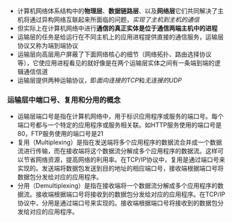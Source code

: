 * 计算机网络体系结构中的**物理层**、**数据链路层**、以及**网络层**它们共同解决了主机将通过异构网络互联起来所面临的问题，*实现了主机到主机的通信*
* 但实际上在计算机网络中进行**通信的真正实体是位于通信两端主机中的进程**
* 运输层的任务是给运行在不同主机上的应用进程提供直接的通信服务，运输层协议又称为端到端协议
* 运输层向高层用户屏蔽了下面网络核心的细节（网络拓扑、路由选择协议等），它使应用进程看见的就好像是在两个运输层实体之间有一条端到端的逻辑通信信道
* 运输层提供两种运输协议，即*面向连接的TCP*和*无连接的UDP*

### 运输层中端口号、复用和分用的概念
* 运输层端口号是指在计算机网络中，用于标识应用程序或服务的端口号。每个端口号都与一个特定的应用程序或服务相关联。如HTTP服务使用的端口号是80，FTP服务使用的端口号是21
* 复用（Multiplexing）是指在发送端将多个应用程序的数据流合并成一个数据流进行传输，而在接收端将这个数据流分解成多个应用程序的数据流。这样可以节省网络资源，提高网络的利用率。在TCP/IP协议中，复用是通过端口号来实现的。发送端将数据包发送到目的地址的相应端口号，接收端根据端口号将数据包分发给对应的应用程序。
* 分用（Demultiplexing）是指在接收端将一个数据流分解成多个应用程序的数据流。接收端根据端口号将接收到的数据包分发给对应的应用程序。在TCP/IP协议中，分用是通过端口号来实现的。接收端根据端口号将接收到的数据包分发给对应的应用程序。

